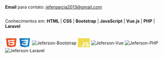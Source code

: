 <b>Email</b> para contato: jefergarcia2013@gmail.com
##
Conhecimentos em: <b>HTML</b> | <b>CSS</b> | <b>Bootstrap</b> | <b>JavaScript</b> | <b>Vue.js</b> | <b>PHP</b> | <b>Laravel</b>
<div style="display: inline_block"><br>
  <img align="center" alt="Jeferson-HTML" height="30" width="40" src="https://raw.githubusercontent.com/devicons/devicon/master/icons/html5/html5-original.svg">
  <img align="center" alt="Jeferson-CSS" height="30" width="40" src="https://raw.githubusercontent.com/devicons/devicon/master/icons/css3/css3-original.svg">
  <img align="center" alt="Jeferson-Bootstrap" height="30" width="40" src="https://cdn.jsdelivr.net/gh/devicons/devicon/icons/bootstrap/bootstrap-original.svg">
  <img align="center" alt="Jeferson-Js" height="30" width="40" src="https://raw.githubusercontent.com/devicons/devicon/master/icons/javascript/javascript-plain.svg">
  <img align="center" alt="Jeferson-Vue" height="30" width="40" src="https://cdn.jsdelivr.net/gh/devicons/devicon/icons/vuejs/vuejs-original.svg">
  <img align="center" alt="Jeferson-PHP" height="30" width="40" src="https://cdn.jsdelivr.net/gh/devicons/devicon/icons/php/php-plain.svg">
  <img align="center" alt="Jeferson-Laravel" height="30" width="40" src="https://cdn.jsdelivr.net/gh/devicons/devicon/icons/laravel/laravel-plain-wordmark.svg">
</div>
